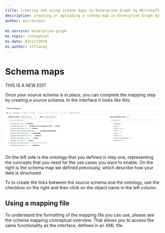 ```yaml
---
title: Creating and using schema maps in Enterprise Graph by Microsoft | Microsoft Docs
description: Creating or uploading a schema map in Enterprise Graph by Microsoft
author: microsteve

ms.service: enterprise-graph
ms.topic: conceptual
ms.date: 03/27/2019
ms.author: stflanag
---
```


# Schema maps

THIS IS A NEW EDIT

Once your source schema is in place, you can complete the mapping step by creating a source schema. In the interface it looks like this:

![Schema mapping](./media/schema_mapping/schema_mapping_ux.png)

On the left side is the ontology that you defined in step one, representing the concepts that you need for the use cases you want to enable. On the right is the schema map we defined previously, which describe how your data is structured.

To to create the links between the source schema and the ontology, use the checkbox on the right and then click on the object name in the left column.

## Using a mapping file

To understand the formatting of the mapping file you can use, please see the schema mapping conceptual overview. That allows you to access the same functionality as the interface, defined in an XML file.



